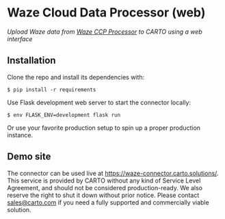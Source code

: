 # Waze Cloud Data Processor (web)

*Upload Waze data from [Waze CCP Processor](https://github.com/LouisvilleMetro/WazeCCPProcessor) to CARTO using a web interface*

## Installation

Clone the repo and install its dependencies with:

```
$ pip install -r requirements
```

Use Flask development web server to start the connector locally:

```
$ env FLASK_ENV=development flask run
```

Or use your favorite production setup to spin up a proper production instance.

## Demo site

The connector can be used live at https://waze-connector.carto.solutions/. This service is provided by CARTO without any kind of Service Level Agreement, and should not be considered production-ready. We also reserve the right to shut it down without prior notice. Please contact sales@carto.com if you need a fully supported and commercially viable solution.
